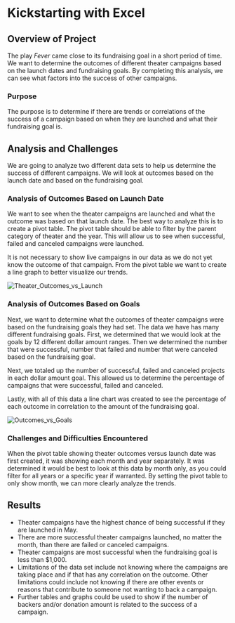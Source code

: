 # Kickstarting with Excel

## Overview of Project

The play *Fever* came close to its fundraising goal in a short period of time. We want to determine the outcomes of different theater campaigns based on the launch dates and fundraising goals. By completing this analysis, we can see what factors into the success of other campaigns. 

### Purpose

The purpose is to determine if there are trends or correlations of the success of a campaign based on when they are launched and what their fundraising goal is. 

## Analysis and Challenges

We are going to analyze two different data sets to help us determine the success of different campaigns. We will look at outcomes based on the launch date and based on the fundraising goal. 

### Analysis of Outcomes Based on Launch Date

We want to see when the theater campaigns are launched and what the outcome was based on that launch date. The best way to analyze this is to create a pivot table. The pivot table should be able to filter by the parent category of theater and the year. This will allow us to see when successful, failed and canceled campaigns were launched. 

It is not necessary to show live campaigns in our data as we do not yet know the outcome of that campaign. From the pivot table we want to create a line graph to better visualize our trends.

![Theater_Outcomes_vs_Launch](https://user-images.githubusercontent.com/117782103/202769137-5e277b88-7293-40da-b23a-d542768ecd3e.png)

### Analysis of Outcomes Based on Goals

Next, we want to determine what the outcomes of theater campaigns were based on the fundraising goals they had set. The data we have has many different fundraising goals. First, we determined that we would look at the goals by 12 different dollar amount ranges. Then we determined the number that were successful, number that failed and number that were canceled based on the fundraising goal. 

Next, we totaled up the number of successful, failed and canceled projects in each dollar amount goal. This allowed us to determine the percentage of campaigns that were successful, failed and canceled. 

Lastly, with all of this data a line chart was created to see the percentage of each outcome in correlation to the amount of the fundraising goal. 

![Outcomes_vs_Goals](https://user-images.githubusercontent.com/117782103/202775694-8095b363-8ad4-4b2c-bc5c-d671cabd99cf.png)

### Challenges and Difficulties Encountered

When the pivot table showing theater outcomes versus launch date was first created, it was showing each month and year separately. It was determined it would be best to look at this data by month only, as you could filter for all years or a specific year if warranted. By setting the pivot table to only show month, we can more clearly analyze the trends. 

## Results

- Theater campaigns have the highest chance of being successful if they are launched in May.
- There are more successful theater campaigns launched, no matter the month, than there are failed or canceled campaigns. 
- Theater campaigns are most successful when the fundraising goal is less than $1,000.
- Limitations of the data set include not knowing where the campaigns are taking place and if that has any correlation on the outcome. Other limitations could include not knowing if there are other events or reasons that contribute to someone not wanting to back a campaign. 
- Further tables and graphs could be used to show if the number of backers and/or donation amount is related to the success of a campaign. 

